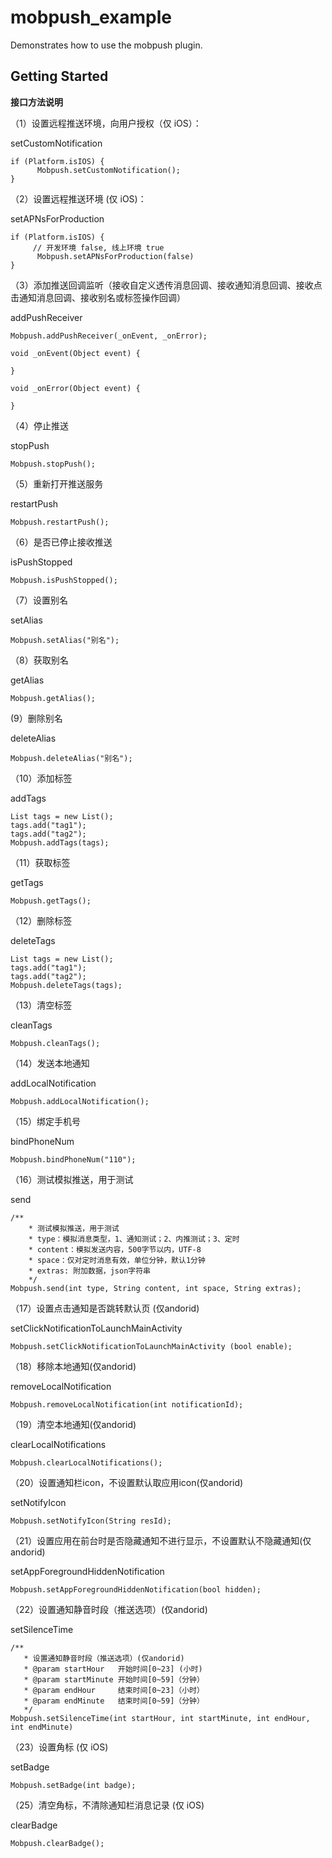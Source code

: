 # mobpush_example

Demonstrates how to use the mobpush plugin.

## Getting Started

**接口方法说明**

（1）设置远程推送环境，向用户授权（仅 iOS）：

setCustomNotification

```
if (Platform.isIOS) {
      Mobpush.setCustomNotification();
}
```

（2）设置远程推送环境  (仅 iOS)：

setAPNsForProduction

```
if (Platform.isIOS) {
     // 开发环境 false, 线上环境 true
      Mobpush.setAPNsForProduction(false)
}
```
（3）添加推送回调监听（接收自定义透传消息回调、接收通知消息回调、接收点击通知消息回调、接收别名或标签操作回调）

addPushReceiver

```
Mobpush.addPushReceiver(_onEvent, _onError);

void _onEvent(Object event) {

}

void _onError(Object event) {
    
}
```

（4）停止推送

stopPush

```
Mobpush.stopPush();
```

（5）重新打开推送服务

restartPush

```
Mobpush.restartPush();
```
（6）是否已停止接收推送

isPushStopped

```
Mobpush.isPushStopped();
```

（7）设置别名

setAlias

```
Mobpush.setAlias("别名");
```

（8）获取别名

getAlias

```
Mobpush.getAlias();
```

(9）删除别名

deleteAlias

```
Mobpush.deleteAlias("别名");
```

（10）添加标签

addTags

```
List tags = new List();
tags.add("tag1");
tags.add("tag2");
Mobpush.addTags(tags);
```

（11）获取标签

getTags

```
Mobpush.getTags();
```

（12）删除标签

deleteTags

```
List tags = new List();
tags.add("tag1");
tags.add("tag2");
Mobpush.deleteTags(tags);
```

（13）清空标签

cleanTags

```
Mobpush.cleanTags();
```

（14）发送本地通知

addLocalNotification

```
Mobpush.addLocalNotification();
```

（15）绑定手机号

bindPhoneNum

```
Mobpush.bindPhoneNum("110");
```

（16）测试模拟推送，用于测试

send

```
/**
    * 测试模拟推送，用于测试
    * type：模拟消息类型，1、通知测试；2、内推测试；3、定时
    * content：模拟发送内容，500字节以内，UTF-8
    * space：仅对定时消息有效，单位分钟，默认1分钟
    * extras: 附加数据，json字符串
    */
Mobpush.send(int type, String content, int space, String extras);
```

（17）设置点击通知是否跳转默认页 (仅andorid)

setClickNotificationToLaunchMainActivity

```
Mobpush.setClickNotificationToLaunchMainActivity (bool enable);
```

（18）移除本地通知(仅andorid)

removeLocalNotification

```
Mobpush.removeLocalNotification(int notificationId);
```

（19）清空本地通知(仅andorid)

clearLocalNotifications

```
Mobpush.clearLocalNotifications();
```

（20）设置通知栏icon，不设置默认取应用icon(仅andorid)

setNotifyIcon

```
Mobpush.setNotifyIcon(String resId);
```

（21）设置应用在前台时是否隐藏通知不进行显示，不设置默认不隐藏通知(仅andorid)

setAppForegroundHiddenNotification

```
Mobpush.setAppForegroundHiddenNotification(bool hidden);
```

（22）设置通知静音时段（推送选项）(仅andorid)

setSilenceTime

```
/**
   * 设置通知静音时段（推送选项）(仅andorid)
   * @param startHour   开始时间[0~23] (小时)
   * @param startMinute 开始时间[0~59]（分钟）
   * @param endHour     结束时间[0~23]（小时）
   * @param endMinute   结束时间[0~59]（分钟）
   */
Mobpush.setSilenceTime(int startHour, int startMinute, int endHour, int endMinute)
```

（23）设置角标 (仅 iOS)

setBadge


```
Mobpush.setBadge(int badge);
```

（25）清空角标，不清除通知栏消息记录 (仅 iOS)

clearBadge

```
Mobpush.clearBadge();
```


